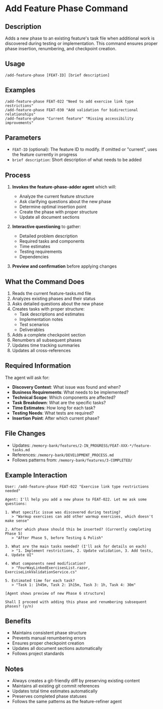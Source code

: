 # Add Feature Phase Command

## Description
Adds a new phase to an existing feature's task file when additional work is discovered during testing or implementation. This command ensures proper phase insertion, renumbering, and checkpoint creation.

## Usage
```
/add-feature-phase [FEAT-ID] [brief description]
```

## Examples
```
/add-feature-phase FEAT-022 "Need to add exercise link type restrictions"
/add-feature-phase FEAT-030 "Add validation for bidirectional relationships"
/add-feature-phase "Current feature" "Missing accessibility improvements"
```

## Parameters
- `FEAT-ID` (optional): The feature ID to modify. If omitted or "current", uses the feature currently in progress
- `brief description`: Short description of what needs to be added

## Process
1. **Invokes the feature-phase-adder agent** which will:
   - Analyze the current feature structure
   - Ask clarifying questions about the new phase
   - Determine optimal insertion point
   - Create the phase with proper structure
   - Update all document sections

2. **Interactive questioning** to gather:
   - Detailed problem description
   - Required tasks and components
   - Time estimates
   - Testing requirements
   - Dependencies

3. **Preview and confirmation** before applying changes

## What the Command Does
1. Reads the current feature-tasks.md file
2. Analyzes existing phases and their status
3. Asks detailed questions about the new phase
4. Creates tasks with proper structure:
   - Task descriptions and estimates
   - Implementation notes
   - Test scenarios
   - Deliverables
5. Adds a complete checkpoint section
6. Renumbers all subsequent phases
7. Updates time tracking summaries
8. Updates all cross-references

## Required Information
The agent will ask for:
- **Discovery Context**: What issue was found and when?
- **Business Requirements**: What needs to be implemented?
- **Technical Scope**: Which components are affected?
- **Task Breakdown**: What are the specific tasks?
- **Time Estimates**: How long for each task?
- **Testing Needs**: What tests are required?
- **Insertion Point**: After which current phase?

## File Changes
- Updates: `/memory-bank/features/2-IN_PROGRESS/FEAT-XXX-*/feature-tasks.md`
- References: `/memory-bank/DEVELOPMENT_PROCESS.md`
- Follows patterns from: `/memory-bank/features/3-COMPLETED/`

## Example Interaction
```
User: /add-feature-phase FEAT-022 "Exercise link type restrictions needed"

Agent: I'll help you add a new phase to FEAT-022. Let me ask some questions:

1. What specific issue was discovered during testing?
   > "Warmup exercises can add other warmup exercises, which doesn't make sense"

2. After which phase should this be inserted? (Currently completing Phase 5)
   > "After Phase 5, before Testing & Polish"

3. What are the main tasks needed? (I'll ask for details on each)
   > "1. Implement restrictions, 2. Update validation, 3. Add tests, 4. Update UI"

4. What components need modification?
   > "FourWayLinkedExercisesList.razor, ExerciseLinkValidationService.cs"

5. Estimated time for each task?
   > "Task 1: 1h45m, Task 2: 1h15m, Task 3: 1h, Task 4: 30m"

[Agent shows preview of new Phase 6 structure]

Shall I proceed with adding this phase and renumbering subsequent phases? (y/n)
```

## Benefits
- Maintains consistent phase structure
- Prevents manual renumbering errors
- Ensures proper checkpoint creation
- Updates all document sections automatically
- Follows project standards

## Notes
- Always creates a git-friendly diff by preserving existing content
- Maintains all existing git commit references
- Updates total time estimates automatically
- Preserves completed phase statuses
- Follows the same patterns as the feature-refiner agent